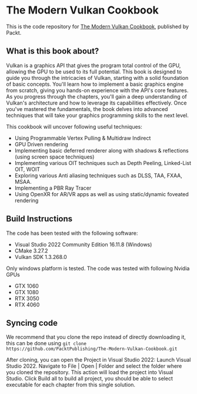 # The Modern Vulkan Cookbook

This is the code repository for [The Modern Vulkan Cookbook](https://www.packtpub.com/product/the-modern-vulkan-cookbook/9781803239989), published by Packt.

## What is this book about?
Vulkan is a graphics API that gives the program total control of the GPU, allowing the GPU to be used to its full potential. This book is designed to guide you through the intricacies of Vulkan, starting with a solid foundation of basic concepts. You'll learn how to implement a basic graphics engine from scratch, giving you hands-on experience with the API's core features. As you progress through the chapters, you'll gain a deep understanding of Vulkan's architecture and how to leverage its capabilities effectively. Once you've mastered the fundamentals, the book delves into advanced techniques that will take your graphics programming skills to the next level.

This cookbook will uncover following useful techniques:

* Using Programmable Vertex Pulling & Multidraw Indirect
* GPU Driven rendering
* Implementing basic deferred renderer along with shadows & reflections (using screen space techniques)
* Implementing various OIT techniques such as Depth Peeling, Linked-List OIT, WOIT
* Exploring various Anti aliasing techniques such as DLSS, TAA, FXAA, MSAA.
* Implementing a PBR Ray Tracer
* Using OpenXR for AR/VR apps as well as using static/dynamic foveated rendering

## Build Instructions

The code has been tested with the following software:
- Visual Studio 2022 Community Edition 16.11.8 (Windows)
- CMake 3.27.2
- Vulkan SDK 1.3.268.0

Only windows platform is tested. The code was tested with following Nvidia GPUs

- GTX 1060
- GTX 1080
- RTX 3050
- RTX 4060

## Syncing code

We recommend that you clone the repo instead of directly downloading it, this can be done using `git clone https://github.com/PacktPublishing/The-Modern-Vulkan-Cookbook.git`

After cloning, you can open the Project in Visual Studio 2022: Launch Visual Studio 2022. Navigate to File | Open | Folder and select the folder where you cloned the repository. This action will load the project into Visual Studio. Click Build all to build all project, you should be able to select executable for each chapter from this single solution. 
